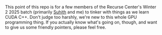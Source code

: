 This point of this repo is for a few members of the Recurse Center's Winter 2 2025 batch (primarily [Suhith](https://github.com/suhithr) and me) to tinker with things as we learn CUDA C++. Don't judge too harshly, we're new to this whole GPU programming thing. If you actually know what's going on, though, and want to give us some friendly pointers, please feel free.
